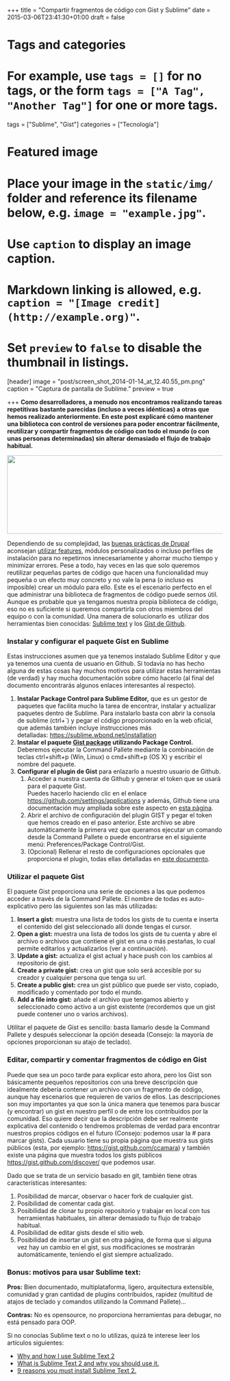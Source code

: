 +++
title = "Compartir fragmentos de código con Gist y Sublime"
date = 2015-03-06T23:41:30+01:00
draft = false

# Tags and categories
# For example, use `tags = []` for no tags, or the form `tags = ["A Tag", "Another Tag"]` for one or more tags.
tags = ["Sublime", "Gist"]
categories = ["Tecnología"]

# Featured image
# Place your image in the `static/img/` folder and reference its filename below, e.g. `image = "example.jpg"`.
# Use `caption` to display an image caption.
#   Markdown linking is allowed, e.g. `caption = "[Image credit](http://example.org)"`.
# Set `preview` to `false` to disable the thumbnail in listings.
[header]
image = "post/screen_shot_2014-01-14_at_12.40.55_pm.png"
caption = "Captura de pantalla de Sublime."
preview = true

+++
<strong>Como desarrolladores, a menudo nos encontramos realizando tareas repetitivas bastante parecidas (incluso a veces idénticas) a otras que hemos realizado anteriormente. En este post explicaré cómo mantener una biblioteca con control de versiones para poder encontrar fácilmente, reutilizar y compartir fragmentos de código con todo el mundo (o con unas personas determinadas) sin alterar demasiado el flujo de trabajo habitual.</strong></p>
<p><img alt="" class="image-blog_image_inline_normal" src="http://ymbra.com/sites/default/files/styles/blog_image_inline_normal/public/screen_shot_2014-01-14_at_12.49.28_pm.png?itok=LbRM0k9s" width="600" height="183"></p>
<p>Dependiendo de su complejidad, las <a href="https://drupal.org/best-practices" class="ext" target="_blank">buenas prácticas de Drupal</a> aconsejan&nbsp;<a href="https://drupal.org/documentation/modules/features" class="ext" target="_blank">utilizar features</a>, módulos personalizados o incluso perfiles de instalación para no repetirnos innecesariamente y ahorrar mucho tiempo y minimizar errores. Pese a todo, hay veces en las que solo queremos reutilizar pequeñas partes de código que hacen una funcionalidad muy pequeña o un efecto muy concreto y no vale la pena (o incluso es imposible) crear un módulo para ello. Este es el escenario perfecto en el que administrar una biblioteca de fragmentos de código puede sernos útil. Aunque es probable que ya tengamos nuestra propia biblioteca de código, eso no es suficiente si queremos compartirla con otros miembros del equipo o con la comunidad. Una manera de solucionarlo es&nbsp; utilizar dos herramientas bien conocidas:&nbsp;<a href="https://www.sublimetext.com/" class="ext" target="_blank">Sublime text</a> y los <a href="https://gist.github.com/" class="ext" target="_blank">Gist de Github</a>.</p>
<h3>Instalar y configurar el paquete Gist en Sublime</h3>
<p>Estas instrucciones asumen que ya tenemos instalado Sublime Editor y que ya tenemos una cuenta de usuario en Github. Si todavía no has hecho alguna de estas cosas hay muchos motivos para utilizar estas herramientas (de verdad) y hay mucha documentación sobre cómo hacerlo (al final del documento encontrarás algunos enlaces interesantes al respecto).</p>
<ol><li><strong>Instalar Package Control para Sublime Editor,</strong> que es un gestor de paquetes que facilita mucho la tarea de encontrar, instalar y actualizar paquetes dentro de Sublime. Para instalarlo basta con abrir la consola de sublime (ctrl<em>+</em>`) y pegar el código proporcionado en la web oficial, que además también incluye instrucciones más detalladas:&nbsp;<a href="https://sublime.wbond.net/installation" class="ext" target="_blank">https://sublime.wbond.net/installation</a></li>
<li><strong>Instalar el paquete <a href="https://sublime.wbond.net/packages/Gist" class="ext" target="_blank">Gist package</a> utilizando Package Control.</strong> Deberemos ejecutar la Command Pallete mediante la combinación de teclas ctrl<em>+</em>shift<em>+</em>p (Win, Linux) o cmd<em>+</em>shift<em>+</em>p (OS X) y escribir el nombre del paquete.</li>
<li><strong>Configurar el plugin de Gist</strong> para enlazarlo a nuestro usuario de Github.
<ol><li>Acceder a nuestra cuenta de Github y generar el token que se usará para el paquete Gist.<br>Puedes hacerlo haciendo clic en el enlace <a href="https://github.com/settings/applications" class="ext" target="_blank">https://github.com/settings/applications</a> y además, Github tiene una documentación muy ampliada sobre este aspecto en <a href="https://help.github.com/articles/creating-an-access-token-for-command-line-use" class="ext" target="_blank">esta pàgina</a>.</li>
<li>Abrir el archivo de configuración del plugin GIST y pegar el token que hemos creado en el paso anterior. Este archivo se abre automáticamente la primera vez que queramos ejecutar un comando desde la Command Pallete o puede encontrarse en el siguiente menú: Preferences/Package Control/Gist.</li>
<li>(Opcional) Rellenar el resto de configuraciones opcionales que proporciona el plugin, todas ellas detalladas en <a href="https://github.com/condemil/Gist#options" class="ext" target="_blank">este documento</a>.</li>
</ol></li>
</ol><h3>Utilizar el paquete Gist</h3>
<p>El paquete Gist proporciona una serie de opciones a las que podemos acceder a través de la Command Pallete. El nombre de todas es auto-explicativo pero las siguientes son las más utilizadas:</p>
<ol><li><strong>Insert a gist:</strong> muestra una lista de todos los gists de tu cuenta e inserta el contenido del gist seleccionado allí donde tengas el cursor.</li>
<li><strong>Open a gist:</strong> muestra una lista de todos los gists de tu cuenta y abre el archivo o archivos que contiene el gist en una o más pestañas, lo cual permite editarlos y actualizarlos (ver a continuación).</li>
<li><strong>Update a gist:</strong> actualiza el gist actual y hace push con los cambios al repositorio de gist.</li>
<li><strong>Create a private gist:</strong> crea un gist que solo será accesible por su creador y cualquier persona que tenga su url.</li>
<li><strong>Create a public gist:</strong> crea un gist público que puede ser visto, copiado, modificado y comentado por todo el mundo.</li>
<li><strong>Add a file into gist:</strong> añade el archivo que tengamos abierto y seleccionado como activo a un gist existente (recordemos que un gist puede contener uno o varios archivos).</li>
</ol><p>Utilitar el paquete de Gist es sencillo: basta llamarlo desde la Command Pallete y después seleccionar la opción deseada (Consejo: la mayoría de opciones proporcionan su atajo de teclado).</p>
<h3>Editar, compartir y comentar fragmentos de código en Gist</h3>
<p>Puede que sea un poco tarde para explicar esto ahora, pero los Gist son básicamente pequeños repositorios con una breve descripción que idealmente debería contener un archivo con un fragmento de código, aunque hay escenarios que requieren de varios de ellos. Las descripciones son muy importantes ya que son la única manera que tenemos para buscar (y encontrar) un gist en nuestro perfil o de entre los contribuidos por la comunidad. Eso quiere decir que la descripción debe ser realmente explicativa del contenido o tendremos problemas de verdad para encontrar nuestros propios códigos en el futuro (Consejo: podemos usar la # para marcar gists). Cada usuario tiene su propia página que muestra sus gists públicos (esta, por ejemplo: <a href="https://gist.github.com/ccamara" class="ext" target="_blank">https://gist.github.com/ccamara</a>) y también existe una página que muestra todos los gists públicos <a href="https://gist.github.com/discover/" class="ext" target="_blank">https://gist.github.com/discover/</a> que podemos usar.</p>
<p>Dado que se trata de un servicio basado en git, también tiene otras características interesantes:</p>
<ol><li>Posibilidad de marcar, observar o hacer fork de cualquier gist.</li>
<li>Posibilidad de comentar cada gist.</li>
<li>Posibilidad de clonar tu propio repositorio y trabajar en local con tus herramientas habituales, sin alterar demasiado tu flujo de trabajo habitual.</li>
<li>Posibilidad de editar gists desde el sitio web.</li>
<li>Posibilidad de insertar un gist en otra página, de forma que si alguna vez hay un cambio en el gist, sus modificaciones se mostrarán automáticamente, teniendo el gist siempre actualizado.</li>
</ol><h3>Bonus: motivos para usar Sublime text:</h3>
<p><strong>Pros:</strong> Bien documentado, multiplataforma, ligero, arquitectura extensible, comunidad y gran cantidad de plugins contribuidos, rapidez (multitud de atajos de teclado y comandos utilizando la Command Pallete)...</p>
<p><strong>Contras:</strong> No es opensource, no proporciona herramientas para debugar, no está pensado para OOP.</p>
<p>Si no conocías Sublime text o no lo utilizas, quizá te interese leer los artículos siguientes:</p>
<ul><li><a href="http://jkudish.com/2012/02/11/sublime-text-2/" class="ext" target="_blank">Why and how I use Sublime Text 2</a></li>
<li><a href="http://lamosty.com/2012/07/02/what-sublime-text-2-use-it/" class="ext" target="_blank">What is Sublime Text 2 and why you should use it.</a></li>
<li><a href="http://filipminev.com/post/14262857223/9-reasons-you-must-install-sublime-text-2-code-like-a" class="ext" target="_blank">9 reasons you must install Sublime Text 2.
